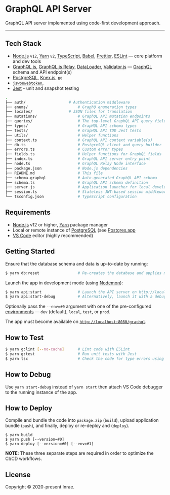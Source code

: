 # GraphQL API Server

GraphQL API server implemented using code-first development approach.

---

## Tech Stack

-   [Node.js](https://nodejs.org/) `v12`, [Yarn](https://yarnpkg.com/) `v2`, [TypeScript](https://www.typescriptlang.org/), [Babel](https://babeljs.io/), [Prettier](https://prettier.io/), [ESLint](https://eslint.org/) — core platform and dev tools
-   [GraphQL.js](https://github.com/graphql/graphql-js), [GraphQL.js Relay](https://github.com/graphql/graphql-relay-js), [DataLoader](https://github.com/graphql/dataloader), [Validator.js](https://github.com/validatorjs/validator.js) — [GraphQL](https://graphql.org/) schema and API endpoint(s)
-   [PostgreSQL](https://www.postgresql.org/), [Knex.js](https://knexjs.org/), [`pg`](https://node-postgres.com/)
-   [`jswonwebtoken`](https://github.com/auth0/node-jsonwebtoken),
-   [Jest](https://jestjs.io/) - unit and snapshot testing

```bash
.
├── auth/                   # Authentication middleware
├── enums/                      # GraphQ enumeration types
├── locales/                # JSON files for translation
├── mutations/                  # GraphQL API mutation endpoints
├── queries/                    # The top-level GraphQL API query fields
├── types/                      # GrapHQL API schema types
├── tests/                      # GrapHQL API TDD Jest tests
├── utils/                      # Helper functions
├── context.ts                  # GraphQL API context variable(s)
├── db.ts                       # PostgreSQL client and query builder
├── errors.ts                   # Custom error types
├── fields.ts                   # Helper functions for GraphQL fields
├── index.ts                    # GraphQL API server entry point
├── node.ts                     # GraphQL Relay Node interface
├── package.json                # Node.js dependencies
├── README.md                   # This file
├── schema.graphql              # Auto-generated GraphQL API schema
├── schema.ts                   # GraphQL API schema definition
├── server.js                   # Application launcher for local development
├── session.ts                  # Stateless JWT-based session middleware
└── tsconfig.json               # TypeScript configuration
```

## Requirements

-   [Node.js](https://nodejs.org/) v12 or higher, [Yarn](https://yarnpkg.com/) package manager
-   Local or remote instance of [PostgreSQL](https://www.postgresql.org/) (see [Postgres.app](https://postgresapp.com/)
-   [VS Code](https://code.visualstudio.com/) editor (highly recommended)

## Getting Started

Ensure that the database schema and data is up-to-date by running:

```bash
$ yarn db:reset                 # Re-creates the database and applies migrations and seeds
```

Launch the app in development mode (using [Nodemon](https://github.com/remy/nodemon)):

```bash
$ yarn api:start                # Launch the API server on http://localhost:8080/
$ yarn api:start-debug          # Alternatively, launch it with a debugger (chrome inspector)
```

Optionally pass the `--env=#0` argument with one of the pre-configured
[environments](../env) — `dev` (default), `local`, `test`, or `prod`.

The app must become available on [`http://localhost:8080/graphql`](http://localhost:8080/graphql).

## How to Test

```bash
$ yarn g:lint [--no-cache]      # Lint code with ESLint
$ yarn g:test                   # Run unit tests with Jest
$ yarn tsc                      # Check the code for type errors using TypeScript
```

## How to Debug

Use `yarn start-debug` instead of `yarn start` then attach VS Code debugger to
the running instance of the app.

## How to Deploy

Compile and bundle the code into `package.zip` (`build`), upload application
bundle (`push`), and finally, deploy or re-deploy and (`deploy`).

```
$ yarn build
$ yarn push [--version=#0]
$ yarn deploy [--version=#0] [--env=#1]
```

**NOTE**: These three separate steps are required in order to optimize the CI/CD
workflows.

## License

Copyright © 2020-present Inrae.
